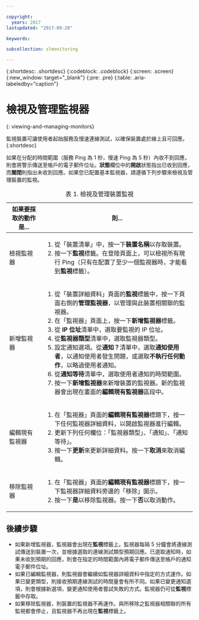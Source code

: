 ```yaml
---

copyright:
  years: 2017
lastupdated: "2017-09-28"

keywords:

subcollection: slmonitoring

---
```


{:shortdesc: .shortdesc}
{:codeblock: .codeblock}
{:screen: .screen}
{:new_window: target="_blank"}
{:pre: .pre}
{:table: .aria-labeledby="caption"}

# 檢視及管理監視器
{: viewing-and-managing-monitors}

監視裝置可讓使用者起始服務及慢速連線測試，以確保裝置處於線上且可回應。
{:shortdesc}

如果在分配的時間範圍（服務 Ping 為 1 秒，慢速 Ping 為 5 秒）內收不到回應，則會將警示傳送至帳戶的電子郵件位址。**狀態**欄位中的**開啟**狀態指出已收到回應，而**關閉**則指出未收到回應。如果您已配置基本監視器，請遵循下列步驟來檢視及管理裝置的監視。

   <table>
   <CAPTION>表 1. 檢視及管理裝置監視</CAPTION>
   <THEAD>
   <TR>
   <th>如果要採取的動作是...</th>
   <th>則...</th>
   </TR>
   </THEAD>
   <TBODY>
   <tr>
   <td>檢視監視器</td>
   <td>
   <ol>
   <li>從「裝置清單」中，按一下<b>裝置名稱</b>以存取裝置。</li>
   <li>按一下<b>監視</b>標籤。在登陸頁面上，可以檢視所有現行 Ping（只有在配置了至少一個監視器時，才能看到<b>監視</b>標籤）。</li>
   </ol>
   </td>
   </tr>
   <tr>
   <td>新增監視器</td>
   <td>
   <ol>
   <li>從「裝置詳細資料」頁面的<b>監視</b>標籤中，按一下頁面右側的<b>管理監視器</b>，以管理與此裝置相關聯的監視器。</li>
   <li>在「監視器」頁面上，按一下<b>新增監視器</b>標籤。</li>
   <li>從 <b>IP 位址</b>清單中，選取要監視的 IP 位址。</li>
   <li>從<b>監視器類型</b>清單中，選取監視器類型。</li>
   <li>設定通知選項。從<b>通知？</b>清單中，選取<b>通知使用者</b>，以通知使用者發生問題，或選取<b>不執行任何動作</b>，以略過使用者通知。</li>
   <li>從<b>通知等待</b>清單中，選取使用者通知的時間範圍。</li>
   <li>按一下<b>新增監視器</b>來新增裝置的監視器。新的監視器會出現在畫面的<b>編輯現有監視器</b>區段中。</li>
   </ol>
   </td>
   </tr>
   <tr>
   <td>編輯現有監視器</td>
   <td>
   <ol>
   <li>在「監視器」頁面的<b>編輯現有監視器</b>標題下，按一下任何監視器詳細資料，以開啟監視器進行編輯。</li>
   <li>更新下列任何欄位：「監視器類型」、「通知」、「通知等待」。</li>
   <li>按一下<b>更新</b>來更新詳細資料。按一下<b>取消</b>來取消編輯。</li>
   </ol>
   </td>
   </tr>
   <tr>
   <td>移除監視器</td>
   <td>
   <ol>
   <li>在「監視器」頁面的<b>編輯現有監視器</b>標題下，按一下監視器詳細資料旁邊的「移除」圖示。</li>
   <li>按一下<b>是</b>以移除監視器。按一下<b>否</b>以取消動作。</li>
   </ol>
   </td>
   </tr>
   </TBODY>
   </table>

## 後續步驟

- 如果新增監視器，監視器會出現在**監視**標籤上。監視器每隔 5 分鐘會將連線測試傳送到裝置一次，並根據選取的連線測試類型預期回應。已選取通知時，如果未收到預期的回應，則會在指定的時間範圍內將電子郵件傳送至帳戶的通知電子郵件位址。
- 如果已編輯監視器，則監視器會繼續如監視器詳細資料中指定的方式運作。如果已變更類型，則接收預期連線測試的時間量會有所不同。如果已變更通知選項，則會根據新選項，變更通知使用者嘗試失敗的方式。監視器仍可從**監視**標籤中存取。
- 如果移除監視器，則裝置的監視器不再運作。與所移除之監視器相關聯的所有監視都會停止，且監視器不再出現在**監視**標籤上。
